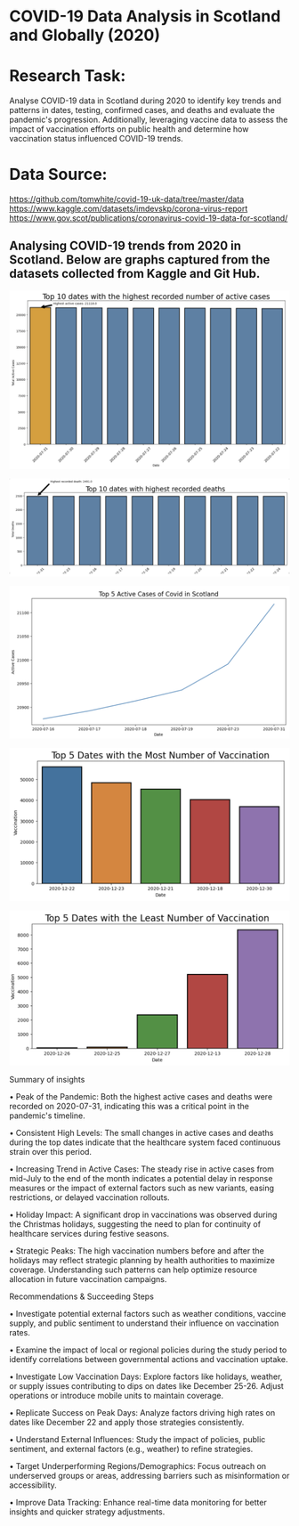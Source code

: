 # COVID-19 Data Analysis in Scotland and Globally (2020)

# Research Task: 
Analyse COVID-19 data in Scotland during 2020 to identify key trends and patterns in dates, testing, confirmed cases, and deaths and evaluate the pandemic's progression. Additionally, leveraging vaccine data to assess the impact of vaccination efforts on public health and determine how vaccination status influenced COVID-19 trends.

# Data Source: 
https://github.com/tomwhite/covid-19-uk-data/tree/master/data
https://www.kaggle.com/datasets/imdevskp/corona-virus-report
https://www.gov.scot/publications/coronavirus-covid-19-data-for-scotland/

## Analysing COVID-19 trends from 2020 in Scotland. Below are graphs captured from the datasets collected from Kaggle and Git Hub.
![image alt](https://github.com/stanley-fok/COVID-19-Data-Visualisation/blob/a905f2ccdd63c124c184acb48d2c959eb57b29dd/1.png)

![image alt](https://github.com/stanley-fok/COVID-19-Data-Visualisation/blob/01525830dbe5057412dd31587341de74f969e653/2.png)

![image alt](https://github.com/stanley-fok/COVID-19-Data-Visualisation/blob/01525830dbe5057412dd31587341de74f969e653/3.png)

![image alt](https://github.com/stanley-fok/COVID-19-Data-Visualisation/blob/01525830dbe5057412dd31587341de74f969e653/4.png)

![image alt](https://github.com/stanley-fok/COVID-19-Data-Visualisation/blob/01525830dbe5057412dd31587341de74f969e653/5.png)


Summary of insights  

• Peak of the Pandemic: Both the highest active cases and deaths were recorded on 2020-07-31, indicating this was a critical point in the pandemic's timeline.

• Consistent High Levels: The small changes in active cases and deaths during the top dates indicate that the healthcare system faced continuous strain over this period.

• Increasing Trend in Active Cases: The steady rise in active cases from mid-July to the end of the month indicates a potential delay in response measures or the impact of external factors such as new variants, easing restrictions, or delayed vaccination rollouts.

• Holiday Impact: A significant drop in vaccinations was observed during the Christmas holidays, suggesting the need to plan for continuity of healthcare services during festive seasons.

• Strategic Peaks: The high vaccination numbers before and after the holidays may reflect strategic planning by health authorities to maximize coverage. Understanding such patterns can help optimize resource allocation in future vaccination campaigns.


Recommendations & Succeeding Steps

• Investigate potential external factors such as weather conditions, vaccine supply, and public sentiment to understand their influence on vaccination rates.

• Examine the impact of local or regional policies during the study period to identify correlations between governmental actions and vaccination uptake.

• Investigate Low Vaccination Days: Explore factors like holidays, weather, or supply issues contributing to dips on dates like December 25-26. Adjust operations or introduce mobile units to maintain coverage.

• Replicate Success on Peak Days: Analyze factors driving high rates on dates like December 22 and apply those strategies consistently.

• Understand External Influences: Study the impact of policies, public sentiment, and external factors (e.g., weather) to refine strategies.

• Target Underperforming Regions/Demographics: Focus outreach on underserved groups or areas, addressing barriers such as misinformation or accessibility.

• Improve Data Tracking: Enhance real-time data monitoring for better insights and quicker strategy adjustments.
